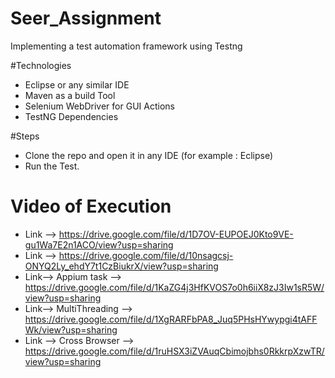 # Seer_Assignment
Implementing a test automation framework using Testng 


#Technologies
* Eclipse or any similar IDE
* Maven as a build Tool
* Selenium WebDriver for GUI Actions
* TestNG Dependencies


#Steps

* Clone the repo and open it in any IDE (for example : Eclipse)
* Run the Test.

# Video of Execution
* Link --> https://drive.google.com/file/d/1D7OV-EUPOEJ0Kto9VE-gu1Wa7E2n1ACO/view?usp=sharing   
* Link --> https://drive.google.com/file/d/10nsagcsj-ONYQ2Ly_ehdY7t1CzBiukrX/view?usp=sharing
* Link--> Appium task --> https://drive.google.com/file/d/1KaZG4j3HfKVOS7o0h6iiX8zJ3Iw1sR5W/view?usp=sharing
* Link--> MultiThreading --> https://drive.google.com/file/d/1XgRARFbPA8_Juq5PHsHYwypgi4tAFFWk/view?usp=sharing
* Link --> Cross Browser --> https://drive.google.com/file/d/1ruHSX3iZVAuqCbimojbhs0RkkrpXzwTR/view?usp=sharing
